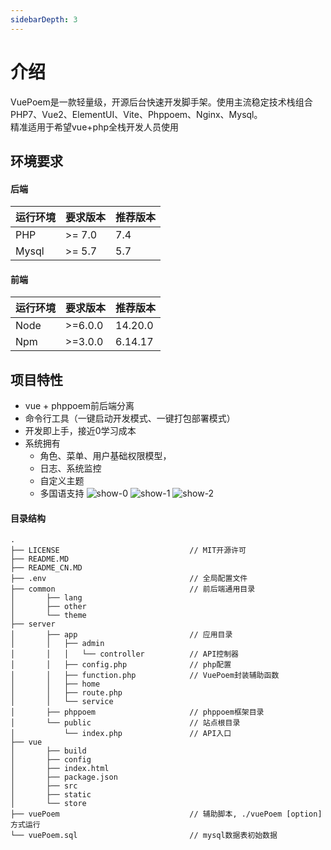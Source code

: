 ```yaml
---
sidebarDepth: 3
---
```

# 介绍
VuePoem是一款轻量级，开源后台快速开发脚手架。使用主流稳定技术栈组合PHP7、Vue2、ElementUI、Vite、Phppoem、Nginx、Mysql。  
精准适用于希望vue+php全栈开发人员使用

## 环境要求
#### 后端
|  运行环境  | 要求版本 | 推荐版本 |
|    ----    |   ----  |   ----  |
| PHP | >= 7.0 | 7.4 |
| Mysql | >= 5.7 | 5.7 |
#### 前端
|  运行环境  | 要求版本 | 推荐版本 |
|    ----    |   ----  |   ----  |
| Node | >=6.0.0 | 14.20.0 |
| Npm | >=3.0.0 | 6.14.17 |

## 项目特性
- vue + phppoem前后端分离
- 命令行工具（一键启动开发模式、一键打包部署模式）
- 开发即上手，接近0学习成本
- 系统拥有
  - 角色、菜单、用户基础权限模型，
  - 日志、系统监控
  - 自定义主题
  - 多国语支持
![show-0](/1.png)
![show-1](/2.png)
![show-2](/3.png)

#### 目录结构
```text
.
├── LICENSE                             // MIT开源许可
├── README.MD
├── README_CN.MD
├── .env                                // 全局配置文件
├── common                              // 前后端通用目录
│       ├── lang
│       ├── other
│       └── theme
├── server
│       ├── app                         // 应用目录
│       │   ├── admin
│       │   │   └── controller          // API控制器
│       │   ├── config.php              // php配置
│       │   ├── function.php            // VuePoem封装辅助函数
│       │   ├── home
│       │   ├── route.php
│       │   └── service
│       ├── phppoem                     // phppoem框架目录
│       └── public                      // 站点根目录
│           └── index.php               // API入口
├── vue
│       ├── build
│       ├── config
│       ├── index.html
│       ├── package.json
│       ├── src
│       ├── static
│       └── store
├── vuePoem                             // 辅助脚本, ./vuePoem [option] 方式运行
└── vuePoem.sql                         // mysql数据表初始数据
```
